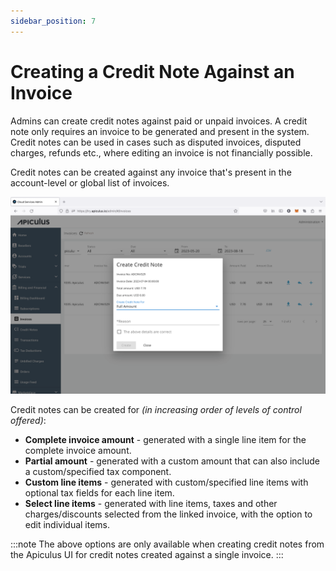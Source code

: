 ```yaml
---
sidebar_position: 7
---
```

# Creating a Credit Note Against an Invoice

Admins can create credit notes against paid or unpaid invoices. A credit note only requires an invoice to be generated and present in the system. Credit notes can be used in cases such as disputed invoices, disputed charges, refunds etc., where editing an invoice is not financially possible.

Credit notes can be created against any invoice that's present in the account-level or global list of invoices.

![Creating a Credit Note Against an Invoice](img/CreatingaCreditNoteAgainstanInvoice.png)

Credit notes can be created for _(in increasing order of levels of control offered)_:

- **Complete invoice amount** - generated with a single line item for the complete invoice amount.
- **Partial amount** - generated with a custom amount that can also include a custom/specified tax component.
- **Custom line items** - generated with custom/specified line items with optional tax fields for each line item.
- **Select line items** - generated with line items, taxes and other charges/discounts selected from the linked invoice, with the option to edit individual items.

:::note
The above options are only available when creating credit notes from the Apiculus UI for credit notes created against a single invoice.
:::